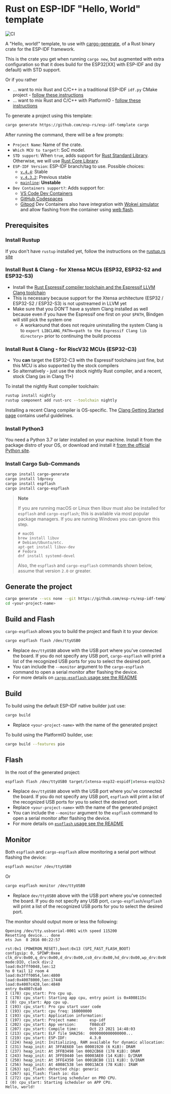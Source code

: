 # Rust on ESP-IDF "Hello, World" template
![CI](https://github.com/esp-rs/esp-idf-template/actions/workflows/ci.yml/badge.svg)


A "Hello, world!" template, to use with [cargo-generate](https://github.com/cargo-generate/cargo-generate), of a Rust binary crate for the ESP-IDF framework.

This is the crate you get when running `cargo new`, but augmented with extra configuration so that it does build for the ESP32[XX] with ESP-IDF and (by default) with STD support.

Or if you rather
* ... want to mix Rust and C/C++ in a traditional ESP-IDF `idf.py` CMake project - [follow these instructions](README-cmake.md)
* ... want to mix Rust and C/C++ with PlatformIO - [follow these instructions](README-pio.md)

To generate a project using this template:
```sh
cargo generate https://github.com/esp-rs/esp-idf-template cargo
```
After running the command, there will be a few prompts:
- `Project Name`: Name of the crate.
- `Which MCU to target?`: SoC model.
- `STD support`: When `true`, adds support for [Rust Standard Library](https://doc.rust-lang.org/std/). Otherwise, we will use [Rust Core Library](https://doc.rust-lang.org/core/index.html).
- `ESP-IDF Version`: ESP-IDF branch/tag to use. Possible choices:
  - [`v.4.4`](https://github.com/espressif/esp-idf/tree/release/v4.4): Stable
  - [`v.4.3.2`](https://github.com/espressif/esp-idf/tree/v4.3.2): Previous stable
  - [`mainline`](https://github.com/espressif/esp-idf/tree/master): **Unstable**
- `Dev Containers support?`: Adds support for:
    -  [VS Code Dev Containers](https://code.visualstudio.com/docs/remote/containers#_quick-start-open-an-existing-folder-in-a-container)
    -  [GitHub Codespaces](https://docs.github.com/en/codespaces/developing-in-codespaces/creating-a-codespace)
    -  [Gitpod](https://www.gitpod.io)
  Dev Containers also have integration with [Wokwi simulator](https://wokwi.com/) and allow flashing from the container using [web flash](https://github.com/bjoernQ/esp-web-flash-server).

## Prerequisites

### Install Rustup

If you don't have `rustup` installed yet, follow the instructions on the [rustup.rs site](https://rustup.rs)

### Install Rust & Clang - for Xtensa MCUs (ESP32, ESP32-S2 and ESP32-S3)

- Install the [Rust Espressif compiler toolchain and the Espressif LLVM Clang toolchain](https://github.com/esp-rs/rust-build)
- This is necessary because support for the Xtensa architecture (ESP32 / ESP32-S2 / ESP32-S3) is not upstreamed in LLVM yet
- Make sure that you DON'T have a system Clang installed as well because even if you have the Espressif one first on your `$PATH`, Bindgen will still pick the system one
  - A workaround that does not require uninstalling the system Clang is to `export LIBCLANG_PATH=<path to the Espressif Clang lib directory>` prior to continuing the build process

### Install Rust & Clang - for RiscV32 MCUs (ESP32-C3)

- You **can** target the ESP32-C3 with the Espressif toolchains just fine, but this MCU is also supported by the stock compilers
- So alternatively - just use the stock nightly Rust compiler, and a recent, stock Clang (as in Clang 11+)

To install the nightly Rust compiler toolchain:
```sh
rustup install nightly
rustup component add rust-src --toolchain nightly
```

Installing a recent Clang compiler is OS-specific. The [Clang Getting Started page](https://clang.llvm.org/get_started.html) contains useful guidelines.

### Install Python3

You need a Python 3.7 or later installed on your machine. Install it from the package distro of your OS, or download and install it [from the official Python site](https://www.python.org/downloads/).

### Install Cargo Sub-Commands

```sh
cargo install cargo-generate
cargo install ldproxy
cargo install espflash
cargo install cargo-espflash
```
> **Note**
>
> If you are running macOS or Linux then libuv must also be installed for `espflash` and `cargo-espflash`; this is available via most popular package managers. If you are running Windows you can ignore this step.
> ```
> # macOS
> brew install libuv
> # Debian/Ubuntu/etc.
> apt-get install libuv-dev
> # Fedora
> dnf install systemd-devel
> ```
> Also, the `espflash` and `cargo-espflash` commands shown below, assume that version `2.0` or
> greater.

## Generate the project

```sh
cargo generate --vcs none --git https://github.com/esp-rs/esp-idf-template cargo
cd <your-project-name>
```

## Build and Flash
`cargo-espflash` allows you to build the project and flash it to your device:
```sh
cargo espflash flash /dev/ttyUSB0
```
- Replace `dev/ttyUSB0` above with the USB port where you've connected the board. If you do not
specify any USB port, `cargo-espflash` will print a list of the recognized USB ports for you to select
the desired port.
- You can include the `--monitor` argument to the `cargo-espflash` command to open a serial monitor after flashing the device.
- For more details on [`cargo-espflash` usage see the README](https://github.com/esp-rs/espflash/tree/main/cargo-espflash#usage)

## Build

To build using the default ESP-IDF native builder just use:
```sh
cargo build
```

- Replace `<your-project-name>` with the name of the generated project

To build using the PlatformIO builder, use:
```sh
cargo build --features pio
```

## Flash

In the root of the generated project:

```sh
espflash flash /dev/ttyUSB0 target/[xtensa-esp32-espidf|xtensa-esp32s2-espidf|xtensa-esp32s3-espidf|riscv32imc-esp-espidf]/debug/<your-project-name>
```

- Replace `dev/ttyUSB0` above with the USB port where you've connected the board. If you do not
specify any USB port, `espflash` will print a list of the recognized USB ports for you to select
the desired port.
- Replace `<your-project-name>` with the name of the generated project
- You can include the `--monitor` argument to the `espflash` command to open a serial monitor after flashing the device.
- For more details on [`espflash` usage see the README](https://github.com/esp-rs/espflash/tree/main/espflash#usage)

## Monitor
Both `espflash` and `cargo-espflash` allow monitoring a serial port without flashing the device:
```sh
espflash monitor /dev/ttyUSB0
```
Or
```sh
cargo espflash monitor /dev/ttyUSB0
```


- Replace `dev/ttyUSB0` above with the USB port where you've connected the board. If you do not
specify any USB port, `cargo-espflash`/`espflash` will print a list of the recognized USB ports for you to select
the desired port.

The monitor should output more or less the following:
```
Opening /dev/tty.usbserial-0001 with speed 115200
Resetting device... done
ets Jun  8 2016 00:22:57

rst:0x1 (POWERON_RESET),boot:0x13 (SPI_FAST_FLASH_BOOT)
configsip: 0, SPIWP:0xee
clk_drv:0x00,q_drv:0x00,d_drv:0x00,cs0_drv:0x00,hd_drv:0x00,wp_drv:0x00
mode:DIO, clock div:2
load:0x3fff0048,len:12
ho 0 tail 12 room 4
load:0x3fff0054,len:4800
load:0x40078000,len:17448
load:0x4007c428,len:4840
entry 0x4007c6a0
I (178) cpu_start: Pro cpu up.
I (178) cpu_start: Starting app cpu, entry point is 0x4008115c
I (0) cpu_start: App cpu up.
I (193) cpu_start: Pro cpu start user code
I (193) cpu_start: cpu freq: 160000000
I (193) cpu_start: Application information:
I (197) cpu_start: Project name:     esp-idf
I (202) cpu_start: App version:      f08dcd7
I (207) cpu_start: Compile time:     Oct 23 2021 14:48:03
I (213) cpu_start: ELF file SHA256:  0000000000000000...
I (219) cpu_start: ESP-IDF:          4.3.0
I (224) heap_init: Initializing. RAM available for dynamic allocation:
I (231) heap_init: At 3FFAE6E0 len 00001920 (6 KiB): DRAM
I (237) heap_init: At 3FFB3498 len 0002CB68 (178 KiB): DRAM
I (243) heap_init: At 3FFE0440 len 00003AE0 (14 KiB): D/IRAM
I (250) heap_init: At 3FFE4350 len 0001BCB0 (111 KiB): D/IRAM
I (256) heap_init: At 4008C538 len 00013AC8 (78 KiB): IRAM
I (263) spi_flash: detected chip: generic
I (267) spi_flash: flash io: dio
I (272) cpu_start: Starting scheduler on PRO CPU.
I (0) cpu_start: Starting scheduler on APP CPU.
Hello, world!
```
